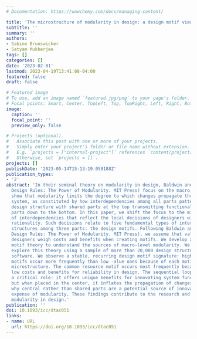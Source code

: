 ```yaml
---
# Documentation: https://wowchemy.com/docs/managing-content/

title: 'The microstructure of modularity in design: a design motif view'
subtitle: ''
summary: ''
authors:
- Sabine Brunswicker
- Satyam Mukherjee
tags: []
categories: []
date: '2023-02-01'
lastmod: 2023-04-19T13:41:08-04:00
featured: false
draft: false

# Featured image
# To use, add an image named `featured.jpg/png` to your page's folder.
# Focal points: Smart, Center, TopLeft, Top, TopRight, Left, Right, BottomLeft, Bottom, BottomRight.
image:
  caption: ''
  focal_point: ''
  preview_only: false

# Projects (optional).
#   Associate this post with one or more of your projects.
#   Simply enter your project's folder or file name without extension.
#   E.g. `projects = ["internal-project"]` references `content/project/deep-learning/index.md`.
#   Otherwise, set `projects = []`.
projects: []
publishDate: '2023-05-14T15:13:19.058188Z'
publication_types:
- '2'
abstract: 'In their seminal theory on modularity in design, Baldwin and Clark (2000,
  Design Rules: The Power of Modularity. MIT Press) focus on the macro-level: They
  show that modularity limits the degree to which changes propagate throughout a complex
  system, as constituted by how interdependencies among all parts pattern into a nested
  design structure with shared parts at the top transmitting functionalities via central
  parts down to the bottom. In this paper, we shift the focus to the microlevel structures
  of interdependencies that reflect the local decisions of designers with limited
  rationality. Such decisions relate to five fundamental types of interdependence
  structures among three parts: the design motifs. Following Baldwin and Clark (2000,
  Design Rules: The Power of Modularity. MIT Press), we assume that value-seeking
  designers weigh costs and benefits when creating motifs. We develop a new design
  motif theory to understand the sources of macro-level modularity. We empirically
  explore this theory using a sample of more than 20,000 design structures of a complex
  software. We observe a stable, recurring design motif signature: high-value design
  motifs occur more frequently than low -alue ones because of each motif’s idiosyncratic
  microstructure. The common resource motif occurs most frequently because of its
  low costs and benefits for reliability in design. The sequential loop motif holds
  a critical role: it offers unique benefits for innovating system functionalities,
  but when placed in the center, it inflates the propagation of changes. This explains
  why central rather than shared parts are a potential source of innovation at the
  expense of modularity. These findings contribute to the research and practice of
  modularity in design.'
publication: ''
doi: 10.1093/icc/dtac051
links:
- name: URL
  url: https://doi.org/10.1093/icc/dtac051
---
```

